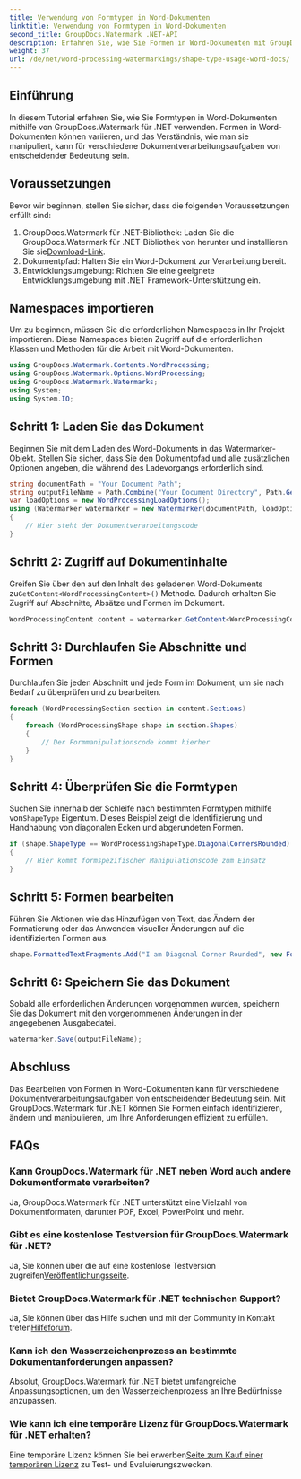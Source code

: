 ```yaml
---
title: Verwendung von Formtypen in Word-Dokumenten
linktitle: Verwendung von Formtypen in Word-Dokumenten
second_title: GroupDocs.Watermark .NET-API
description: Erfahren Sie, wie Sie Formen in Word-Dokumenten mit GroupDocs.Watermark für .NET bearbeiten. Dieses Tutorial bietet Anleitungen für eine effiziente Dokumentenverarbeitung.
weight: 37
url: /de/net/word-processing-watermarkings/shape-type-usage-word-docs/
---
```

## Einführung
In diesem Tutorial erfahren Sie, wie Sie Formtypen in Word-Dokumenten mithilfe von GroupDocs.Watermark für .NET verwenden. Formen in Word-Dokumenten können variieren, und das Verständnis, wie man sie manipuliert, kann für verschiedene Dokumentverarbeitungsaufgaben von entscheidender Bedeutung sein.
## Voraussetzungen
Bevor wir beginnen, stellen Sie sicher, dass die folgenden Voraussetzungen erfüllt sind:
1.  GroupDocs.Watermark für .NET-Bibliothek: Laden Sie die GroupDocs.Watermark für .NET-Bibliothek von herunter und installieren Sie sie[Download-Link](https://releases.groupdocs.com/Watermark/net/).
2. Dokumentpfad: Halten Sie ein Word-Dokument zur Verarbeitung bereit.
3. Entwicklungsumgebung: Richten Sie eine geeignete Entwicklungsumgebung mit .NET Framework-Unterstützung ein.

## Namespaces importieren
Um zu beginnen, müssen Sie die erforderlichen Namespaces in Ihr Projekt importieren. Diese Namespaces bieten Zugriff auf die erforderlichen Klassen und Methoden für die Arbeit mit Word-Dokumenten.
```csharp
using GroupDocs.Watermark.Contents.WordProcessing;
using GroupDocs.Watermark.Options.WordProcessing;
using GroupDocs.Watermark.Watermarks;
using System;
using System.IO;
```
## Schritt 1: Laden Sie das Dokument
Beginnen Sie mit dem Laden des Word-Dokuments in das Watermarker-Objekt. Stellen Sie sicher, dass Sie den Dokumentpfad und alle zusätzlichen Optionen angeben, die während des Ladevorgangs erforderlich sind.
```csharp
string documentPath = "Your Document Path";
string outputFileName = Path.Combine("Your Document Directory", Path.GetFileName(documentPath));
var loadOptions = new WordProcessingLoadOptions();
using (Watermarker watermarker = new Watermarker(documentPath, loadOptions))
{
    // Hier steht der Dokumentverarbeitungscode
}
```
## Schritt 2: Zugriff auf Dokumentinhalte
 Greifen Sie über den auf den Inhalt des geladenen Word-Dokuments zu`GetContent<WordProcessingContent>()` Methode. Dadurch erhalten Sie Zugriff auf Abschnitte, Absätze und Formen im Dokument.
```csharp
WordProcessingContent content = watermarker.GetContent<WordProcessingContent>();
```
## Schritt 3: Durchlaufen Sie Abschnitte und Formen
Durchlaufen Sie jeden Abschnitt und jede Form im Dokument, um sie nach Bedarf zu überprüfen und zu bearbeiten.
```csharp
foreach (WordProcessingSection section in content.Sections)
{
    foreach (WordProcessingShape shape in section.Shapes)
    {
        // Der Formmanipulationscode kommt hierher
    }
}
```
## Schritt 4: Überprüfen Sie die Formtypen
Suchen Sie innerhalb der Schleife nach bestimmten Formtypen mithilfe von`ShapeType` Eigentum. Dieses Beispiel zeigt die Identifizierung und Handhabung von diagonalen Ecken und abgerundeten Formen.
```csharp
if (shape.ShapeType == WordProcessingShapeType.DiagonalCornersRounded)
{
    // Hier kommt formspezifischer Manipulationscode zum Einsatz
}
```
## Schritt 5: Formen bearbeiten
Führen Sie Aktionen wie das Hinzufügen von Text, das Ändern der Formatierung oder das Anwenden visueller Änderungen auf die identifizierten Formen aus.
```csharp
shape.FormattedTextFragments.Add("I am Diagonal Corner Rounded", new Font("Calibri", 8, FontStyle.Bold), Color.Red, Color.Aqua);
```
## Schritt 6: Speichern Sie das Dokument
Sobald alle erforderlichen Änderungen vorgenommen wurden, speichern Sie das Dokument mit den vorgenommenen Änderungen in der angegebenen Ausgabedatei.
```csharp
watermarker.Save(outputFileName);
```

## Abschluss
Das Bearbeiten von Formen in Word-Dokumenten kann für verschiedene Dokumentverarbeitungsaufgaben von entscheidender Bedeutung sein. Mit GroupDocs.Watermark für .NET können Sie Formen einfach identifizieren, ändern und manipulieren, um Ihre Anforderungen effizient zu erfüllen.
## FAQs
### Kann GroupDocs.Watermark für .NET neben Word auch andere Dokumentformate verarbeiten?
Ja, GroupDocs.Watermark für .NET unterstützt eine Vielzahl von Dokumentformaten, darunter PDF, Excel, PowerPoint und mehr.
### Gibt es eine kostenlose Testversion für GroupDocs.Watermark für .NET?
 Ja, Sie können über die auf eine kostenlose Testversion zugreifen[Veröffentlichungsseite](https://releases.groupdocs.com/).
### Bietet GroupDocs.Watermark für .NET technischen Support?
 Ja, Sie können über das Hilfe suchen und mit der Community in Kontakt treten[Hilfeforum](https://forum.groupdocs.com/c/watermark/19).
### Kann ich den Wasserzeichenprozess an bestimmte Dokumentanforderungen anpassen?
Absolut, GroupDocs.Watermark für .NET bietet umfangreiche Anpassungsoptionen, um den Wasserzeichenprozess an Ihre Bedürfnisse anzupassen.
### Wie kann ich eine temporäre Lizenz für GroupDocs.Watermark für .NET erhalten?
 Eine temporäre Lizenz können Sie bei erwerben[Seite zum Kauf einer temporären Lizenz](https://purchase.groupdocs.com/temporary-license/) zu Test- und Evaluierungszwecken.